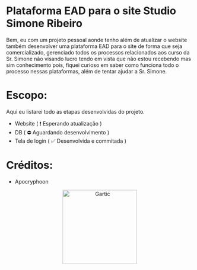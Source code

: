 # Plataforma EAD para o site Studio Simone Ribeiro
Bem, eu com um projeto pessoal aonde tenho além de atualizar o website também desenvolver uma plataforma EAD para o site de forma que seja comercializado, gerenciado todos os processos relacionados aos curso da Sr. Simone não visando lucro tendo em vista que não estou recebendo mas sim conhecimento pois, fiquei curioso em saber como funciona todo o processo nessas plataformas, além de tentar ajudar a Sr. Simone.

# Escopo:
Aqui eu listarei todo as etapas desenvolvidas do projeto.

- Website ( ❗ Esperando atualização )
- DB ( ⛔ Aguardando desenvolvimento )
- Tela de login ( ✅ Desenvolvida e commitada )

# Créditos:
- Apocryphoon

<p align="center">
  <img src="https://user-images.githubusercontent.com/32386767/89966197-f5dc2480-dc24-11ea-95b8-da001f6142eb.png" alt="Gartic" height="200" width="200"/>
</p>
